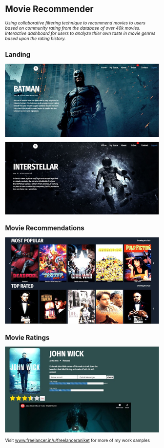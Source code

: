 # Movie Recommender 
###### Using collaborative filtering technique to recommend movies to users based on community rating from the database of over 40k movies. Interactive dashboard for users to analyze thier own taste in movie genres based upon the rating history.
<h2>Landing</h2>

<img src="screens/ad1813.jpg">

![](screens/cc123d.jpg)

<h2>Movie Recommendations</h2>

<img src="screens/95b8b9.jpg">
<h2>Movie Ratings</h2> 

<img src="screens/676356.jpg">

<p>Visit <a href="www.freelancer.in/u/freelanceraniket">www.freelancer.in/u/freelanceraniket</a> for more of my work samples</p>

